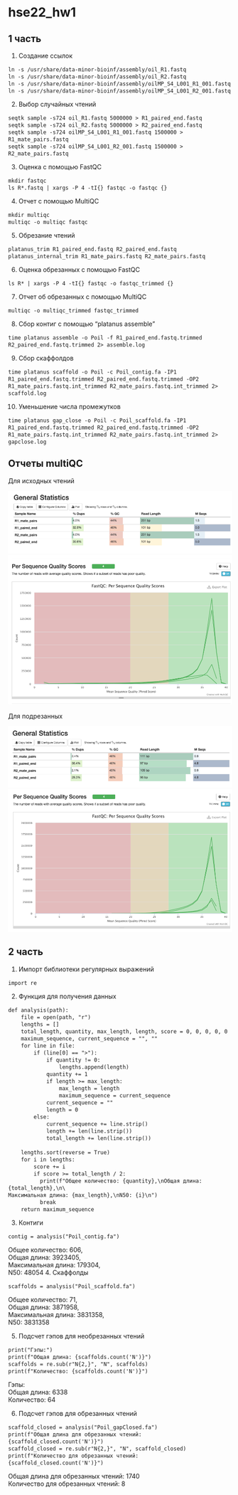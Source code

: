 # hse22_hw1
## 1 часть
1. Создание ссылок
```
ln -s /usr/share/data-minor-bioinf/assembly/oil_R1.fastq
ln -s /usr/share/data-minor-bioinf/assembly/oil_R2.fastq
ln -s /usr/share/data-minor-bioinf/assembly/oilMP_S4_L001_R1_001.fastq
ln -s /usr/share/data-minor-bioinf/assembly/oilMP_S4_L001_R2_001.fastq
```
2. Выбор случайных чтений
```
seqtk sample -s724 oil_R1.fastq 5000000 > R1_paired_end.fastq
seqtk sample -s724 oil_R2.fastq 5000000 > R2_paired_end.fastq
seqtk sample -s724 oilMP_S4_L001_R1_001.fastq 1500000 > R1_mate_pairs.fastq
seqtk sample -s724 oilMP_S4_L001_R2_001.fastq 1500000 > R2_mate_pairs.fastq
```
3. Оценка с помощью FastQC
```
mkdir fastqc
ls R*.fastq | xargs -P 4 -tI{} fastqc -o fastqc {}
```
4. Отчет с помощью MultiQC
```
mkdir multiqc
multiqc -o multiqc fastqc
```
5. Обрезание чтений
```
platanus_trim R1_paired_end.fastq R2_paired_end.fastq
platanus_internal_trim R1_mate_pairs.fastq R2_mate_pairs.fastq
```
6. Оценка обрезанных с помощью FastQC
```
ls R* | xargs -P 4 -tI{} fastqc -o fastqc_trimmed {}
```
7. Отчет об обрезанных с помощью MultiQC
```
multiqc -o multiqc_trimmed fastqc_trimmed
```
8. Сбор контиг с помощью “platanus assemble”
```
time platanus assemble -o Poil -f R1_paired_end.fastq.trimmed R2_paired_end.fastq.trimmed 2> assemble.log
```
9. Сбор скаффолдов
```
time platanus scaffold -o Poil -c Poil_contig.fa -IP1 R1_paired_end.fastq.trimmed R2_paired_end.fastq.trimmed -OP2 R1_mate_pairs.fastq.int_trimmed R2_mate_pairs.fastq.int_trimmed 2> scaffold.log
```
10. Уменьшение числа промежутков
```
time platanus gap_close -o Poil -c Poil_scaffold.fa -IP1 R1_paired_end.fastq.trimmed R2_paired_end.fastq.trimmed -OP2 R1_mate_pairs.fastq.int_trimmed R2_mate_pairs.fastq.int_trimmed 2> gapclose.log
```
## Отчеты multiQC
Для исходных чтений

![avatar](/images/general_1.png)
![avatar](/images/per_sequence_1.png)

Для подрезанных

![avatar](/images/general_2.png)
![avatar](/images/per_sequence_2.png)
## 2 часть
1. Импорт библиотеки регулярных выражений
```
import re
```
2. Функция для получения данных
```
def analysis(path):
    file = open(path, "r")
    lengths = []
    total_length, quantity, max_length, length, score = 0, 0, 0, 0, 0
    maximum_sequence, current_sequence = "", ""
    for line in file:
        if (line[0] == ">"):
            if quantity != 0:
                lengths.append(length)
            quantity += 1
            if length >= max_length:
                max_length = length
                maximum_sequence = current_sequence
            current_sequence = ""
            length = 0
        else:
            current_sequence += line.strip()
            length += len(line.strip())
            total_length += len(line.strip())
     
    lengths.sort(reverse = True) 
    for i in lengths:
        score += i
        if score >= total_length / 2:
          print(f"Общее количество: {quantity},\nОбщая длина: {total_length},\n\
Максимальная длина: {max_length},\nN50: {i}\n")
          break
    return maximum_sequence
```
3. Контиги
```
contig = analysis("Poil_contig.fa")
```
Общее количество: 606, <br>
Общая длина: 3923405, <br>
Максимальная длина: 179304, <br>
N50: 48054
4. Скаффолды
```
scaffolds = analysis("Poil_scaffold.fa")
```
Общее количество: 71, <br>
Общая длина: 3871958, <br>
Максимальная длина: 3831358, <br>
N50: 3831358

5. Подсчет гэпов для необрезанных чтений
```
print("Гэпы:")
print(f"Общая длина: {scaffolds.count('N')}")
scaffolds = re.sub(r"N{2,}", "N", scaffolds)
print(f"Количество: {scaffolds.count('N')}")
```
Гэпы: <br>
Общая длина: 6338 <br>
Количество: 64

6. Подсчет гэпов для обрезанных чтений
```
scaffold_closed = analysis("Poil_gapClosed.fa")
print(f"Общая длина для обрезанных чтений: {scaffold_closed.count('N')}")
scaffold_closed = re.sub(r"N{2,}", "N", scaffold_closed)
print(f"Количество для обрезанных чтений: {scaffold_closed.count('N')}")
```
Общая длина для обрезанных чтений: 1740 <br>
Количество для обрезанных чтений: 8
